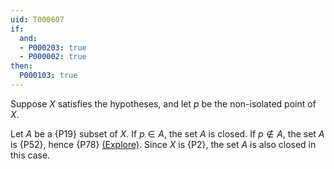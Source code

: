 ```yaml
---
uid: T000607
if:
  and:
  - P000203: true
  - P000002: true
then:
  P000103: true
---
```


Suppose $X$ satisfies the hypotheses, and let $p$ be the non-isolated point of $X$.

Let $A$ be a {P19} subset of $X$.
If $p\in A$, the set $A$ is closed.
If $p\notin A$, the set $A$ is {P52}, hence {P78} 
[(Explore)](https://topology.pi-base.org/spaces?q=Discrete%2BCountably+compact%2B%7EFinite).
Since $X$ is {P2}, the set $A$ is also closed in this case.
